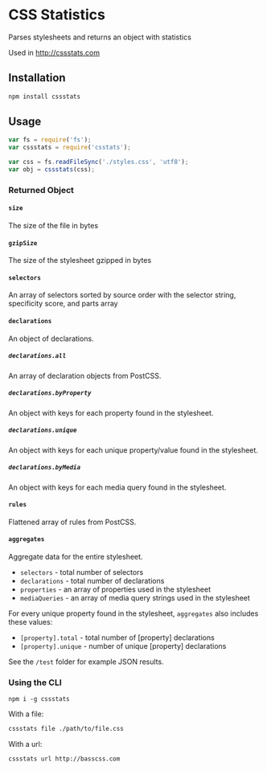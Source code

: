 # CSS Statistics
Parses stylesheets and returns an object with statistics

Used in http://cssstats.com

## Installation

```sh
npm install cssstats
```

## Usage

```js
var fs = require('fs');
var cssstats = require('csstats');

var css = fs.readFileSync('./styles.css', 'utf8');
var obj = cssstats(css);
```

### Returned Object

#### `size`
The size of the file in bytes

#### `gzipSize`
The size of the stylesheet gzipped in bytes

#### `selectors`
An array of selectors sorted by source order with the selector string, specificity score, and parts array

#### `declarations`
An object of declarations.

##### `declarations.all`
An array of declaration objects from PostCSS.

##### `declarations.byProperty`
An object with keys for each property found in the stylesheet.

##### `declarations.unique`
An object with keys for each unique property/value found in the stylesheet.

##### `declarations.byMedia`
An object with keys for each media query found in the stylesheet.

#### `rules`
Flattened array of rules from PostCSS.

#### `aggregates`
Aggregate data for the entire stylesheet.

- `selectors` - total number of selectors
- `declarations` - total number of declarations
- `properties` - an array of properties used in the stylesheet
- `mediaQueries` - an array of media query strings used in the stylesheet

For every unique property found in the stylesheet, `aggregates` also includes these values:
- `[property].total` - total number of [property] declarations
- `[property].unique` - number of unique [property] declarations


See the `/test` folder for example JSON results.

### Using the CLI

```
npm i -g cssstats
```

With a file:

```bash
cssstats file ./path/to/file.css
```

With a url:

```
cssstats url http://basscss.com
```
